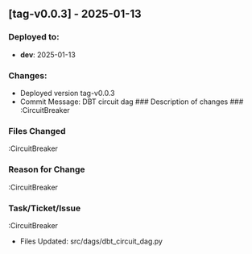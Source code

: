 
#####
## [tag-v0.0.3] - 2025-01-13
### Deployed to:
- **dev**: 2025-01-13
### Changes:
- Deployed version tag-v0.0.3
- Commit Message: DBT circuit dag ### Description of changes ###:CircuitBreaker### Files Changed ###:CircuitBreaker### Reason for Change ###:CircuitBreaker### Task/Ticket/Issue ###:CircuitBreaker
- Files Updated: src/dags/dbt_circuit_dag.py

